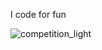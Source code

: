 I code for fun

![competition_light](https://road-to-kaggle-grandmaster.vercel.app/api/badges/zacchaeus/competition/light)


